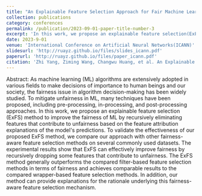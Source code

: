 ```yaml
---
title: "An Explainable Feature Selection Approach for Fair Machine Learning"
collection: publications
category: conferences
permalink: /publication/2023-09-01-paper-title-number-3
excerpt: 'In this work, we propose an explainable feature selection(ExFS) method to improve the fairness of ML by recursively eliminating features that contribute to unfairness based on the feature attribution explanations of the model’s predictions'
date: 2023-9-01
venue: 'International Conference on Artificial Neural Networks(ICANN)'
slidesurl: 'http://ruayz.github.io/files/slides_icann.pdf'
paperurl: 'http://ruayz.github.io/files/paper_icann.pdf'
citation: 'Zhi Yang, Ziming Wang, Changwu Huang, et al. An Explainable Feature Selection Approach for Fair Machine Learning. International Conference on Artificial Neural Networks. Cham: Springer Nature Switzerland, 2023: 75-86.'
---
```


Abstract: As machine learning (ML) algorithms are extensively adopted in various fields to make decisions of importance to human beings and our society, the fairness issue in algorithm decision-making has been widely studied. To mitigate unfairness in ML, many techniques have been proposed, including pre-processing, in-processing, and post-processing approaches. In this work, we propose an explainable feature selection (ExFS) method to improve the fairness of ML by recursively eliminating features that contribute to unfairness based on the feature attribution explanations of the model's predictions. To validate the effectiveness of our proposed ExFS method, we compare our approach with other fairness-aware feature selection methods on several commonly used datasets. The experimental results show that ExFS can effectively improve fairness by recursively dropping some features that contribute to unfairness. The ExFS method generally outperforms the compared filter-based feature selection methods in terms of fairness and achieves comparable results to the compared wrapper-based feature selection methods. In addition, our method can provide explanations for the rationale underlying this fairness-aware feature selection mechanism.  
